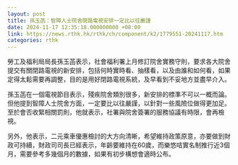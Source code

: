 ```yaml
---
layout: post
title: 孫玉菡：智障人士院舍閉路電視安排一定比以往嚴謹
date: 2024-11-17 12:35:18.000000000 +08:00
link: https://news.rthk.hk/rthk/ch/component/k2/1779551-20241117.htm
categories: rthk
---
```


勞工及福利局局長孫玉菡表示，社會福利署上月修訂院舍實務守則，要求各大院舍提交有關閉路電視的新安排，包括何時實時看、抽樣看，以及由誰和如何看，如果定得太鬆需要再調整，目的是用好閉路電視系統，及早看到不妥地方並盡早介入。

孫玉菡在一個電視節目表示，殘疾院舍類別很多，新安排的標準不可以一概而論。但他提到智障人士院舍方面，一定要比以往嚴謹，以針對一些風險位做得更加足。至於會否收緊相關罰則，他就表示，社署與院舍簽署的服務協議有時限，會再檢視。

另外，他表示，二元乘車優惠檢討的大方向清晰，希望維持政策原意，亦要做到財政可持續，財政司司長已經表示，年齡要維持在60歲，而樂悠咭實名制推行近3個月，需要參考多幾個月的數據，如果有初步構想會適時公布。
